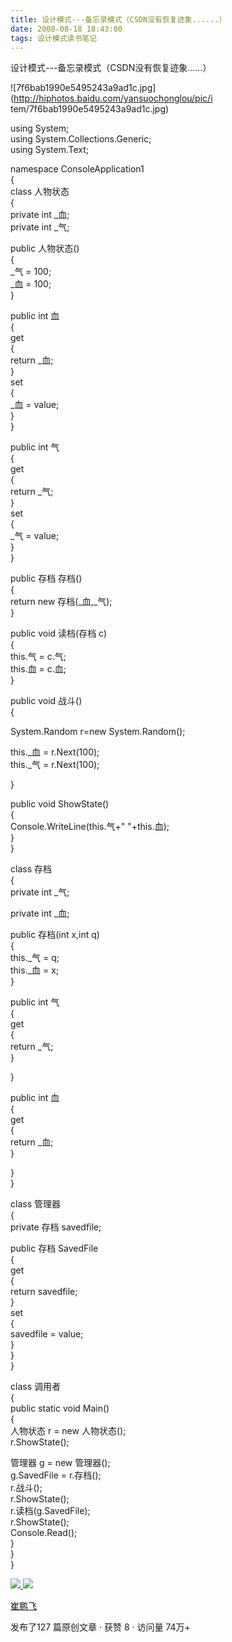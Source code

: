 ```yaml
---
title: 设计模式---备忘录模式（CSDN没有恢复迹象......）
date: 2008-08-18 18:43:00
tags: 设计模式读书笔记
---
```

设计模式---备忘录模式（CSDN没有恢复迹象......）

![7f6bab1990e5495243a9ad1c.jpg](http://hiphotos.baidu.com/yansuochonglou/pic/i
tem/7f6bab1990e5495243a9ad1c.jpg)

using System;  
using System.Collections.Generic;  
using System.Text;

namespace ConsoleApplication1  
{  
class 人物状态  
{  
private int _血;  
private int _气;

public 人物状态()  
{  
_气 = 100;  
_血 = 100;  
}  
  
public int 血  
{  
get  
{  
return _血;  
}  
set  
{  
_血 = value;  
}  
}

public int 气  
{  
get  
{  
return _气;  
}  
set  
{  
_气 = value;  
}  
}

public 存档 存档()  
{  
return new 存档(_血,_气);  
}

public void 读档(存档 c)  
{  
this.气 = c.气;  
this.血 = c.血;  
}

public void 战斗()  
{  
  
System.Random r=new System.Random();

this._血 = r.Next(100);  
this._气 = r.Next(100);  
  
}

public void ShowState()  
{  
Console.WriteLine(this.气+" "+this.血);  
}  
}

class 存档  
{  
private int _气;

private int _血;

public 存档(int x,int q)  
{  
this._气 = q;  
this._血 = x;  
}

public int 气  
{  
get  
{  
return _气;  
}  
  
}

public int 血  
{  
get  
{  
return _血;  
}  
  
}  
}

class 管理器  
{  
private 存档 savedfile;

public 存档 SavedFile  
{  
get  
{  
return savedfile;  
}  
set  
{  
savedfile = value;  
}  
}  
}

class 调用者  
{  
public static void Main()  
{  
人物状态 r = new 人物状态();  
r.ShowState();  
  
管理器 g = new 管理器();  
g.SavedFile = r.存档();  
r.战斗();  
r.ShowState();  
r.读档(g.SavedFile);  
r.ShowState();  
Console.Read();  
}  
}  
}  



[ ![](https://profile.csdnimg.cn/5/2/5/3_cuipengfei1)
![](https://g.csdnimg.cn/static/user-reg-year/1x/11.png)
](https://blog.csdn.net/cuipengfei1)

[ 崔鹏飞 ](https://blog.csdn.net/cuipengfei1)

发布了127 篇原创文章  ·  获赞 8  ·  访问量 74万+


